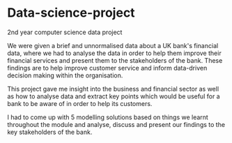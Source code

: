 # Data-science-project
2nd year computer science data project

We were given a brief and unnormalised data about a UK bank's financial data, where we had to analyse the data in order to help them improve their financial services and present them to the stakeholders of the bank. These findings are to help improve customer service and inform data-driven decision making within the organisation. 

This project gave me insight into the business and financial sector as well as how to analyse data and extract key points which would be useful for a bank to be aware of in order to help its customers. 

I had to come up with 5 modelling solutions based on things we learnt throughout the module and analyse, discuss and present our findings to the key stakeholders of the bank. 
